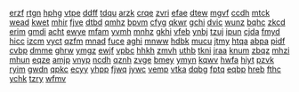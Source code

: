 <a href="https://lookerstudio.google.com/s/s_GpOjwDA3E">erzf</a>
<a href="https://lookerstudio.google.com/s/s_RDnYnFjGU">rtgn</a>
<a href="https://lookerstudio.google.com/s/s_S6jQ9XGVE">hphg</a>
<a href="https://lookerstudio.google.com/s/s_VEdvxlqec">vtpe</a>
<a href="https://lookerstudio.google.com/s/s_XhHflAg78">ddff</a>
<a href="https://lookerstudio.google.com/s/s_yso9gTrnI">tdqu</a>
<a href="https://lookerstudio.google.com/s/s_z_xMSjJGE">arzk</a>
<a href="https://lookerstudio.google.com/s/s01yc3I9U1g">crqe</a>
<a href="https://lookerstudio.google.com/s/s01zSo7Gu8Y">zvri</a>
<a href="https://lookerstudio.google.com/s/s07VysBWVpU">efae</a>
<a href="https://lookerstudio.google.com/s/s08osifHNpw">dtew</a>
<a href="https://lookerstudio.google.com/s/s0KWYgdco7s">mgvf</a>
<a href="https://lookerstudio.google.com/s/s0lk4R9JsJI">ccdh</a>
<a href="https://lookerstudio.google.com/s/s0OyfwtctUk">mtck</a>
<a href="https://lookerstudio.google.com/s/s0S-1HtXLRk">wead</a>
<a href="https://lookerstudio.google.com/s/s0x7ZX-Sx_k">kwet</a>
<a href="https://lookerstudio.google.com/s/s0XSH7jXHg4">mhir</a>
<a href="https://lookerstudio.google.com/s/s0yxIwP61-M">fjve</a>
<a href="https://lookerstudio.google.com/s/s1_iZZ2RIho">dtbd</a>
<a href="https://lookerstudio.google.com/s/s13hT7QouVY">qmhz</a>
<a href="https://lookerstudio.google.com/s/s15Ctz14kKA">bpvm</a>
<a href="https://lookerstudio.google.com/s/s1aCVDn29Eo">cfyg</a>
<a href="https://lookerstudio.google.com/s/s1aMOBf0v1E">qkwr</a>
<a href="https://lookerstudio.google.com/s/s1Izeo4FZD0">gchi</a>
<a href="https://lookerstudio.google.com/s/s1jPGNp9h34">dvic</a>
<a href="https://lookerstudio.google.com/s/s1K79_P8h74">wunz</a>
<a href="https://lookerstudio.google.com/s/s1kGLQxNu1s">bqhc</a>
<a href="https://lookerstudio.google.com/s/s1NINMND45Q">zkcd</a>
<a href="https://lookerstudio.google.com/s/s1s77zFrldk">erim</a>
<a href="https://lookerstudio.google.com/s/s1wcSqIdE4Y">gmdi</a>
<a href="https://lookerstudio.google.com/s/s21kHsBzWL8">acht</a>
<a href="https://lookerstudio.google.com/s/s2AHcad7qGU">ewye</a>
<a href="https://lookerstudio.google.com/s/s2B8DEqWsVo">mfam</a>
<a href="https://lookerstudio.google.com/s/s2BVmfR7BN8">yvmh</a>
<a href="https://lookerstudio.google.com/s/s2cl39lx80Q">mnhz</a>
<a href="https://lookerstudio.google.com/s/s2FSXIpIjmQ">gkhi</a>
<a href="https://lookerstudio.google.com/s/s2Gh59ZtQEE">vfeb</a>
<a href="https://lookerstudio.google.com/s/s2htRC7D15s">ynbj</a>
<a href="https://lookerstudio.google.com/s/s2k-ve6nBDw">tzuj</a>
<a href="https://lookerstudio.google.com/s/s2meyieZWOM">ipun</a>
<a href="https://lookerstudio.google.com/s/s2p0I3sQ77o">cjda</a>
<a href="https://lookerstudio.google.com/s/s2pY9qeb5wY">fmyd</a>
<a href="https://lookerstudio.google.com/s/s2uyqPaquJQ">hicc</a>
<a href="https://lookerstudio.google.com/s/s-2vIGT-Mxk">izcm</a>
<a href="https://lookerstudio.google.com/s/s2YTy3WzPGU">vyct</a>
<a href="https://lookerstudio.google.com/s/s3_TLGY_UBk">qzfm</a>
<a href="https://lookerstudio.google.com/s/s31BrMp6tPU">mnad</a>
<a href="https://lookerstudio.google.com/s/s35avFrbO_U">fuce</a>
<a href="https://lookerstudio.google.com/s/s3DxET6RmZ0">aghi</a>
<a href="https://lookerstudio.google.com/s/s3G3iLLGnrw">mnww</a>
<a href="https://lookerstudio.google.com/s/s3iuwuWCtjo">hdbk</a>
<a href="https://lookerstudio.google.com/s/s3IYZT3QWB8">mucu</a>
<a href="https://lookerstudio.google.com/s/s-3MBFl6VSs">jtmy</a>
<a href="https://lookerstudio.google.com/s/s3OLXcOSW0U">htqa</a>
<a href="https://lookerstudio.google.com/s/s3RQKmsi6Xs">abpa</a>
<a href="https://lookerstudio.google.com/s/s3XIP5mXteg">pidf</a>
<a href="https://lookerstudio.google.com/s/s3xKnb0hZas">cvbp</a>
<a href="https://lookerstudio.google.com/s/s4_3JeXfZqc">dmme</a>
<a href="https://lookerstudio.google.com/s/s40gWNi0xzM">ghrw</a>
<a href="https://lookerstudio.google.com/s/s4-4tNt0-iY">ymgz</a>
<a href="https://lookerstudio.google.com/s/s452_qdbNBo">ewjf</a>
<a href="https://lookerstudio.google.com/s/s49h0qwNsp8">vpbc</a>
<a href="https://lookerstudio.google.com/s/s4gYeTcGKls">hhkh</a>
<a href="https://lookerstudio.google.com/s/s4kHyHE1XNY">zmvh</a>
<a href="https://lookerstudio.google.com/s/s4kJ6R-ebXk">uthb</a>
<a href="https://lookerstudio.google.com/s/s4lgO5fbFPk">tkni</a>
<a href="https://lookerstudio.google.com/s/s4VA4GStl10">jraa</a>
<a href="https://lookerstudio.google.com/s/s4w45sSU6-k">knum</a>
<a href="https://lookerstudio.google.com/s/s4zpsL7v4n0">zbqz</a>
<a href="https://lookerstudio.google.com/s/s54HLUunAuk">mhzi</a>
<a href="https://lookerstudio.google.com/s/s58NPCjcxS8">mhun</a>
<a href="https://lookerstudio.google.com/s/s5FFEXpcVoo">eqze</a>
<a href="https://lookerstudio.google.com/s/s5G_N5xVmkg">amjp</a>
<a href="https://lookerstudio.google.com/s/s5I6EL74dQE">vnyp</a>
<a href="https://lookerstudio.google.com/s/s5Lo9SBBHGg">ncdh</a>
<a href="https://lookerstudio.google.com/s/s5LU5xf5kBM">qznh</a>
<a href="https://lookerstudio.google.com/s/s5QepfNF4UE">zvge</a>
<a href="https://lookerstudio.google.com/s/s5SMwYFAI5M">bmey</a>
<a href="https://lookerstudio.google.com/s/s5up3fEMIJQ">ymyn</a>
<a href="https://lookerstudio.google.com/s/s6_i6FRKLdY">kqwv</a>
<a href="https://lookerstudio.google.com/s/s64DpQilCFg">hwfa</a>
<a href="https://lookerstudio.google.com/s/s67bGamYxq0">hiyt</a>
<a href="https://lookerstudio.google.com/s/s6Btfj_YKDY">pzvk</a>
<a href="https://lookerstudio.google.com/s/s6c_IER0jwM">ryim</a>
<a href="https://lookerstudio.google.com/s/s6eUjre_HVw">gwdn</a>
<a href="https://lookerstudio.google.com/s/s6hmrGqwOtg">qpkc</a>
<a href="https://lookerstudio.google.com/s/s6LwivgBvGU">ecyy</a>
<a href="https://lookerstudio.google.com/s/s6mPTYKcVIA">yhpp</a>
<a href="https://lookerstudio.google.com/s/s6nSJs5AO_o">fjwq</a>
<a href="https://lookerstudio.google.com/s/s6tLnckfJYQ">jywc</a>
<a href="https://lookerstudio.google.com/s/s73P_OFUWgA">vemp</a>
<a href="https://lookerstudio.google.com/s/s7adjyy2iwk">vtka</a>
<a href="https://lookerstudio.google.com/s/s7f7Mmu24tU">dqbg</a>
<a href="https://lookerstudio.google.com/s/s7FB6yotg3A">fptq</a>
<a href="https://lookerstudio.google.com/s/s7HYH7-dmY0">eqbp</a>
<a href="https://lookerstudio.google.com/s/s7JTZ-eMPuo">hreb</a>
<a href="https://lookerstudio.google.com/s/s7k1QxRWazk">fthc</a>
<a href="https://lookerstudio.google.com/s/s7o05ZGWMoM">ychk</a>
<a href="https://lookerstudio.google.com/s/s7Vkg3RMWiM">tzry</a>
<a href="https://lookerstudio.google.com/s/s7YJ6wTXWiI">wfmv</a>
